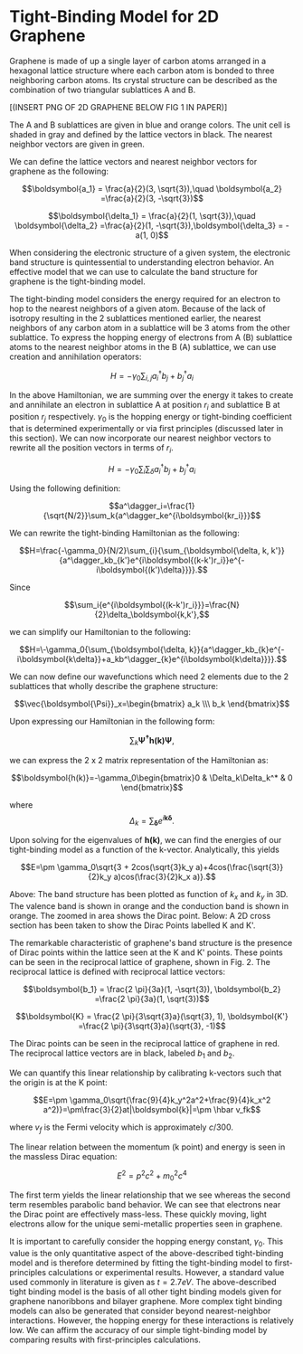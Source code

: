 # Tight-Binding Model for 2D Graphene

Graphene is made of up a single layer of carbon atoms arranged in a hexagonal lattice structure where each carbon atom is bonded to three neighboring carbon atoms. Its crystal structure can be described as the combination of two triangular sublattices A and B.

[(INSERT PNG OF 2D GRAPHENE BELOW FIG 1 IN PAPER)]

The A and B sublattices are given in blue and orange colors. The unit cell is shaded in gray and defined by the lattice vectors in black. The nearest neighbor vectors are given in green.

We can define the lattice vectors and nearest neighbor vectors for graphene as the following:

$$\boldsymbol{a_1} = \frac{a}{2}(3, \sqrt{3}),\quad \boldsymbol{a_2} =\frac{a}{2}(3, -\sqrt{3})$$

$$\boldsymbol{\delta_1} = \frac{a}{2}(1, \sqrt{3}),\quad \boldsymbol{\delta_2} =\frac{a}{2}(1, -\sqrt{3}),\boldsymbol{\delta_3} = -a(1, 0)$$

When considering the electronic structure of a given system, the electronic band structure is quintessential to understanding electron behavior. An effective model that we can use to calculate the band structure for graphene is the tight-binding model. 

The tight-binding model considers the energy required for an electron to hop to the nearest neighbors of a given atom. Because of the lack of isotropy resulting in the 2 sublattices mentioned earlier, the nearest neighbors of any carbon atom in a sublattice will be 3 atoms from the other sublattice. To express the hopping energy of electrons from A (B) sublattice atoms to the nearest neighbor atoms in the B (A) sublattice, we can use creation and annihilation operators:

$$H=-\gamma_0\sum_{i,j}{a^\dagger_ib_j + b^\dagger_ja_i}$$

In the above Hamiltonian, we are summing over the energy it takes to create and annihilate an electron in sublattice A at position $r_i$ and sublattice B at position $r_j$ respectively. $\gamma_0$ is the hopping energy or tight-binding coefficient that is determined experimentally or via first principles (discussed later in this section). We can now incorporate our nearest neighbor vectors to rewrite all the position vectors in terms of $r_i$.

$$H=-\gamma_0\sum_{i}{\sum_{\delta}{{a^\dagger_ib_j + b^\dagger_ja_i}}}$$

Using the following definition:

$$a^\dagger_i=\frac{1}{\sqrt{N/2}}\sum_k{a^\dagger_ke^{i\boldsymbol{kr_i}}}$$

We can rewrite the tight-binding Hamiltonian as the following:

$$H=\frac{-\gamma_0}{N/2}\sum_{i}{\sum_{\boldsymbol{\delta, k, k'}}{a^\dagger_kb_{k'}e^{i\boldsymbol{(k-k')r_i}}e^{-i\boldsymbol{(k')\delta}}}}.$$

Since

$$\sum_i{e^{i\boldsymbol{(k-k')r_i}}}=\frac{N}{2}\delta_\boldsymbol{k,k'},$$

we can simplify our Hamiltonian to the following:

$$H=\-\gamma_0{\sum_{\boldsymbol{\delta, k}}{a^\dagger_kb_{k}e^{-i\boldsymbol{k\delta}}+a_kb^\dagger_{k}e^{i\boldsymbol{k\delta}}}}.$$

We can now define our wavefunctions which need 2 elements due to the 2 sublattices that wholly describe the graphene structure:

$$\vec{\boldsymbol{\Psi}}_x=\begin{bmatrix} a_k \\\ b_k  \end{bmatrix}$$

Upon expressing our Hamiltonian in the following form:

$$\sum_k{\boldsymbol{\Psi^\dagger h(k) \Psi}},$$

we can express the 2 x 2 matrix representation of the Hamiltonian as:

$$\boldsymbol{h(k)}=-\gamma_0\begin{bmatrix}0 & \Delta_k\Delta_k^* & 0 \end{bmatrix}$$

where 
$$\Delta_k = \sum_{\boldsymbol\delta}{e^{i\boldsymbol{k\delta}}}.$$

Upon solving for the eigenvalues of $\boldsymbol{h(k)}$, we can find the energies of our tight-binding model as a function of the k-vector. Analytically, this yields

$$E=\pm \gamma_0\sqrt{3 + 2cos(\sqrt{3}k_y a)+4cos(\frac{\sqrt{3}}{2}k_y a)cos(\frac{3}{2}k_x a)}.$$

Above: The band structure has been plotted as function of $k_x$ and $k_y$ in 3D. The valence band is shown in orange and the conduction band is shown in orange. The zoomed in area shows the Dirac point. Below: A 2D cross section has been taken to show the Dirac Points labelled K and K'.

The remarkable characteristic of graphene's band structure is the presence of Dirac points within the lattice seen at the K and K' points. These points can be seen in the reciprocal lattice of graphene, shown in Fig. 2. The reciprocal lattice is defined with reciprocal lattice vectors:

$$\boldsymbol{b_1} = \frac{2 \pi}{3a}(1, -\sqrt{3}), \boldsymbol{b_2} =\frac{2 \pi}{3a}(1, \sqrt{3})$$

$$\boldsymbol{K} = \frac{2 \pi}{3\sqrt{3}a}(\sqrt{3}, 1), \boldsymbol{K'} =\frac{2 \pi}{3\sqrt{3}a}(\sqrt{3}, -1)$$

The Dirac points can be seen in the reciprocal lattice of graphene in red. The reciprocal lattice vectors are in black, labeled $b_1$ and $b_2$.

We can quantify this linear relationship by calibrating k-vectors such that the origin is at the K point:

$$E=\pm \gamma_0\sqrt{\frac{9}{4}k_y^2a^2+\frac{9}{4}k_x^2 a^2)}=\pm\frac{3}{2}at|\boldsymbol{k}|=\pm \hbar v_fk$$

where $v_f$ is the Fermi velocity which is approximately $c/300$.

The linear relation between the momentum (k point) and energy is seen in the massless Dirac equation:

$$E^2=p^2c^2+m_0^2c^4$$

The first term yields the linear relationship that we see whereas the second term resembles parabolic band behavior. We can see that electrons near the Dirac point are effectively mass-less. These quickly moving, light electrons allow for the unique semi-metallic properties seen in graphene. 

It is important to carefully consider the hopping energy constant, $\gamma_0$. This value is the only quantitative aspect of the above-described tight-binding model and is therefore determined by fitting the tight-binding model to first-principles calculations or experimental results. However, a standard value used commonly in literature is given as $t=2.7eV$. The above-described tight binding model is the basis of all other tight binding models given for graphene nanoribbons and bilayer graphene. More complex tight binding models can also be generated that consider beyond nearest-neighbor interactions. However, the hopping energy for these interactions is relatively low. We can affirm the accuracy of our simple tight-binding model by comparing results with first-principles calculations.
